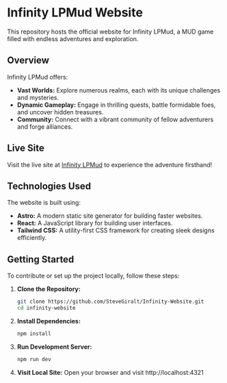 # Infinity LPMud Website

This repository hosts the official website for Infinity LPMud, a MUD game filled with endless adventures and exploration.

## Overview

Infinity LPMud offers:

- **Vast Worlds:** Explore numerous realms, each with its unique challenges and mysteries.
- **Dynamic Gameplay:** Engage in thrilling quests, battle formidable foes, and uncover hidden treasures.
- **Community:** Connect with a vibrant community of fellow adventurers and forge alliances.

## Live Site

Visit the live site at [Infinity LPMud](https://www.infinitymud.com/) to experience the adventure firsthand!

## Technologies Used

The website is built using:

- **Astro:** A modern static site generator for building faster websites.
- **React:** A JavaScript library for building user interfaces.
- **Tailwind CSS:** A utility-first CSS framework for creating sleek designs efficiently.

## Getting Started

To contribute or set up the project locally, follow these steps:

1. **Clone the Repository:**

   ```bash
   git clone https://github.com/SteveGiralt/Infinity-Website.git
   cd infinity-website
   ```

2. **Install Dependencies:**

   ```bash
   npm install
   ```

3. **Run Development Server:**

   ```bash
   npm run dev
   ```

4. **Visit Local Site:**
   Open your browser and visit http://localhost:4321
